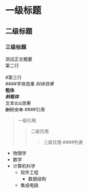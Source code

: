 # 一级标题

## 二级标题

### 三级标题

测试正文概要<br>
第二行<br><br>
\#第三行
<br>
####字体效果
*斜体效果*<br>
**粗体**<br>
***斜粗体***<br>
文本`突出`效果
<br>
~~删除文本~~
####引用
> 一级引用
>> 二级饮用
>>> 三级饮用
####列表
* 物理学
* 数学
* 计算机科学
  * 软件工程
    * 数据结构
  * 集成电路	

